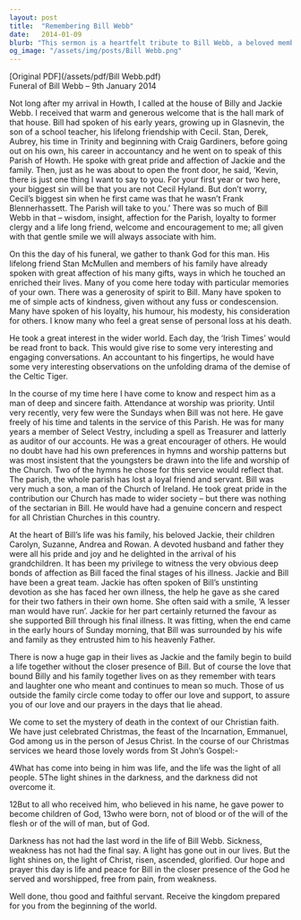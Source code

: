 ```yaml
---
layout: post
title:  "Remembering Bill Webb"
date:   2014-01-09
blurb: "This sermon is a heartfelt tribute to Bill Webb, a beloved member of the parish who passed away. Kevin speaks of Bill's wisdom, insight, affection for the Parish, loyalty to former clergy, and his welcoming nature. He also highlights Bill's deep faith, his devotion to his family, and his contributions to the Church."
og_image: "/assets/img/posts/Bill Webb.png"
---
```

[Original PDF](/assets/pdf/Bill Webb.pdf)    
Funeral of Bill Webb – 9th January 2014

Not long after my arrival in Howth, I called at the house of Billy and Jackie Webb. I received that warm and generous welcome that is the hall mark of that house. Bill had spoken of his early years, growing up in Glasnevin, the son of a school teacher, his lifelong friendship with Cecil. Stan, Derek, Aubrey, his time in Trinity and beginning with Craig Gardiners, before going out on his own, his career in accountancy and he went on to speak of this Parish of Howth. He spoke with great pride and affection of Jackie and the family. Then, just as he was about to open the front door, he said, ‘Kevin, there is just one thing I want to say to you. For your first year or two here, your biggest sin will be that you are not Cecil Hyland. But don’t worry, Cecil’s biggest sin when he first came was that he wasn’t Frank Blennerhassett. The Parish will take to you.’ There was so much of Bill Webb in that – wisdom, insight, affection for the Parish, loyalty to former clergy and a life long friend, welcome and encouragement to me; all given with that gentle smile we will always associate with him.

On this the day of his funeral, we gather to thank God for this man. His lifelong friend Stan McMullen and members of his family have already spoken with great affection of his many gifts, ways in which he touched an enriched their lives. Many of you come here today with particular memories of your own. There was a generosity of spirit to Bill. Many have spoken to me of simple acts of kindness, given without any fuss or condescension. Many have spoken of his loyalty, his humour, his modesty, his consideration for others. I know many who feel a great sense of personal loss at his death.

He took a great interest in the wider world. Each day, the ‘Irish Times’ would be read front to back. This would give rise to some very interesting and engaging conversations. An accountant to his fingertips, he would have some very interesting observations on the unfolding drama of the demise of the Celtic Tiger.

In the course of my time here I have come to know and respect him as a man of deep and sincere faith. Attendance at worship was priority. Until very recently, very few were the Sundays when Bill was not here. He gave freely of his time and talents in the service of this Parish. He was for many years a member of Select Vestry, including a spell as Treasurer and latterly as auditor of our accounts. He was a great encourager of others. He would no doubt have had his own preferences in hymns and worship patterns but was most insistent that the youngsters be drawn into the life and worship of the Church. Two of the hymns he chose for this service would reflect that. The parish, the whole parish has lost a loyal friend and servant. Bill was very much a son, a man of the Church of Ireland. He took great pride in the contribution our Church has made to wider society – but there was nothing of the sectarian in Bill. He would have had a genuine concern and respect for all Christian Churches in this country.

At the heart of Bill’s life was his family, his beloved Jackie, their children Carolyn, Suzanne, Andrea and Rowan. A devoted husband and father they were all his pride and joy and he delighted in the arrival of his grandchildren. It has been my privilege to witness the very obvious deep bonds of affection as Bill faced the final stages of his illness. Jackie and Bill have been a great team. Jackie has often spoken of Bill’s unstinting devotion as she has faced her own illness, the help he gave as she cared for their two fathers in their own home. She often said with a smile, ‘A lesser man would have run’. Jackie for her part certainly returned the favour as she supported Bill through his final illness. It was fitting, when the end came in the early hours of Sunday morning, that Bill was surrounded by his wife and family as they entrusted him to his heavenly Father.

There is now a huge gap in their lives as Jackie and the family begin to build a life together without the closer presence of Bill. But of course the love that bound Billy and his family together lives on as they remember with tears and laughter one who meant and continues to mean so much. Those of us outside the family circle come today to offer our love and support, to assure you of our love and our prayers in the days that lie ahead.

We come to set the mystery of death in the context of our Christian faith. We have just celebrated Christmas, the feast of the Incarnation, Emmanuel, God among us in the person of Jesus Christ. In the course of our Christmas services we heard those lovely words from St John’s Gospel:-

4What has come into being in him was life, and the life was the light of all people. 5The light shines in the darkness, and the darkness did not overcome it.

12But to all who received him, who believed in his name, he gave power to become children of God, 13who were born, not of blood or of the will of the flesh or of the will of man, but of God.

Darkness has not had the last word in the life of Bill Webb. Sickness, weakness has not had the final say. A light has gone out in our lives. But the light shines on, the light of Christ, risen, ascended, glorified. Our hope and prayer this day is life and peace for Bill in the closer presence of the God he served and worshipped, free from pain, from weakness.

Well done, thou good and faithful servant. Receive the kingdom prepared for you from the beginning of the world.
